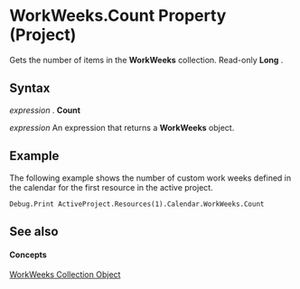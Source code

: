 
# WorkWeeks.Count Property (Project)

Gets the number of items in the  **WorkWeeks** collection. Read-only **Long** .


## Syntax

 _expression_ . **Count**

 _expression_ An expression that returns a **WorkWeeks** object.


## Example

The following example shows the number of custom work weeks defined in the calendar for the first resource in the active project.


```
Debug.Print ActiveProject.Resources(1).Calendar.WorkWeeks.Count
```


## See also


#### Concepts


[WorkWeeks Collection Object](0f8ba50a-b87a-1b0b-5012-f6a303849a12.md)
